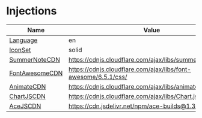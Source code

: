 # Injections


| Name    | Value |
| ------- | ------- |
|[Language](#Language)|en|
|[IconSet](#IconSet)|solid|
|[SummerNoteCDN](#SummerNoteCDN)|https://cdnjs.cloudflare.com/ajax/libs/summernote/0.8.20/|
|[FontAwesomeCDN](#FontAwesomeCDN)|https://cdnjs.cloudflare.com/ajax/libs/font-awesome/6.5.1/css/|
|[AnimateCDN](#AnimateCDN)|https://cdnjs.cloudflare.com/ajax/libs/animate.css/4.1.1/|
|[ChartJSCDN](#ChartJSCDN)|https://cdnjs.cloudflare.com/ajax/libs/Chart.js/4.4.1/|
|[AceJSCDN](#AceJSCDN)|https://cdn.jsdelivr.net/npm/ace-builds@1.32.3/|
